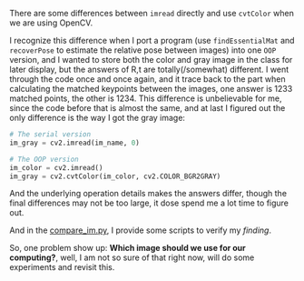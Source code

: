 There are some differences between `imread` directly and use `cvtColor` when we are using OpenCV.

I recognize this difference when I port a program (use `findEssentialMat` and `recoverPose` to estimate the relative pose between images) into one `OOP` version, and I wanted to store both the color and gray image in the class for later display, but the answers of R,t are totally(/somewhat) different. I went through the code once and once again, and it trace back to the part when calculating the matched keypoints between the images, one answer is 1233 matched points, the other is 1234. This difference is unbelievable for me, since the code before that is almost the same, and at last I figured out the only difference is the way I got the gray image:

``` python
# The serial version
im_gray = cv2.imread(im_name, 0)

# The OOP version
im_color = cv2.imread()
im_gray = cv2.cvtColor(im_color, cv2.COLOR_BGR2GRAY)
```

And the underlying operation details makes the answers differ, though the final differences may not be too large, it dose spend me a lot time to figure out.

And in the [compare_im.py](compare_im.py), I provide some scripts to verify my *finding*.


So, one problem show up: **Which image should we use for our computing?**, well, I am not so sure of that right now, will do some experiments and revisit this.